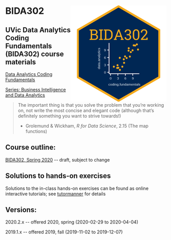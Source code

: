 BIDA302 <img src="hex_sticker/BIDA302_hex.png" align="right" width="300"/>
==========================================================


## UVic Data Analytics Coding Fundamentals (BIDA302) course materials

[Data Analytics Coding Fundamentals](https://continuingstudies.uvic.ca/business-technology-and-public-relations/courses/data-analytics-coding-fundamentals)

[Series: Business Intelligence and Data Analytics](https://continuingstudies.uvic.ca/business-technology-and-public-relations/series/business-intelligence-and-data-analytics)


> The important thing is that you solve the problem that you’re working on, not write the most concise and elegant code (although that’s definitely something you want to strive towards!)
> - Grolemund & Wickham, _R for Data Science_, 2.15 (The map functions)

## Course outline:

[BIDA302, Spring 2020](https://github.com/MonkmanMH/UVic_BIDA302/blob/master/course_outline/00_course-outline.md) -- draft, subject to change

## Solutions to hands-on exercises

Solutions to the in-class hands-on exercises can be found as online interactive tutorials; see [tutormanner](https://github.com/MonkmanMH/tutormanner) for details

## Versions:

2020.2.x -- offered 2020, spring (2020-02-29 to 2020-04-04) 

2019.1.x -- offered 2019, fall (2019-11-02 to 2019-12-07)

